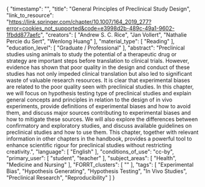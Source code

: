 {
    "timestamp": "",
    "title": "General Principles of Preclinical Study Design",
    "link_to_resource": "https://link.springer.com/chapter/10.1007/164_2019_277?error=cookies_not_supported&code=e3998d2b-489c-49a1-9602-1fbdd877aefc",
    "creators": [
        "Andrew S. C. Rice",
        "Jan Vollert",
        "Nathalie Percie du Sert",
        "Wenlong Huang"
    ],
    "material_type": [
        "Reading"
    ],
    "education_level": [
        "Graduate / Professional"
    ],
    "abstract": "Preclinical studies using animals to study the potential of a therapeutic drug or strategy are important steps before translation to clinical trials. However, evidence has shown that poor quality in the design and conduct of these studies has not only impeded clinical translation but also led to significant waste of valuable research resources. It is clear that experimental biases are related to the poor quality seen with preclinical studies. In this chapter, we will focus on hypothesis testing type of preclinical studies and explain general concepts and principles in relation to the design of in vivo experiments, provide definitions of experimental biases and how to avoid them, and discuss major sources contributing to experimental biases and how to mitigate these sources. We will also explore the differences between confirmatory and exploratory studies, and discuss available guidelines on preclinical studies and how to use them. This chapter, together with relevant information in other chapters in the handbook, provides a powerful tool to enhance scientific rigour for preclinical studies without restricting creativity.",
    "language": [
        "English"
    ],
    "conditions_of_use": "cc-by",
    "primary_user": [
        "student",
        "teacher"
    ],
    "subject_areas": [
        "Health",
        "Medicine and Nursing"
    ],
    "FORRT_clusters": [
        ""
    ],
    "tags": [
        "Experimental Bias",
        "Hypothesis Generating",
        "Hypothesis Testing",
        "In Vivo Studies",
        "Preclinical Research",
        "Reproducibility"
    ]
}